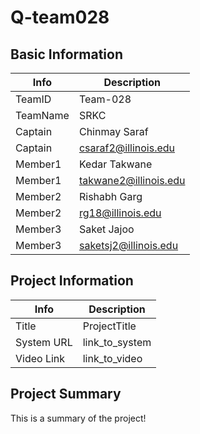 # Q-team028

## Basic Information

|   Info      |        Description     |
| ----------- | ---------------------- |
| TeamID      |         Team-028       |
| TeamName    |           SRKC         |
| Captain     |      Chinmay Saraf     |
| Captain     |  csaraf2@illinois.edu  |
| Member1     |      Kedar Takwane     |
| Member1     |  takwane2@illinois.edu |
| Member2     |      Rishabh Garg      |
| Member2     |   rg18@illinois.edu    |
| Member3     |      Saket Jajoo       |
| Member3     |  saketsj2@illinois.edu |

## Project Information

|   Info      |        Description     |
| ----------- | ---------------------- |
|  Title      |       ProjectTitle     |
| System URL  |      link_to_system    |
| Video Link  |      link_to_video     |

## Project Summary

This is a summary of the project!